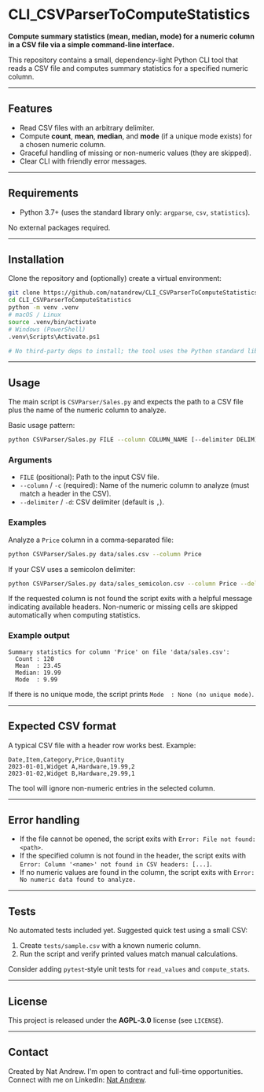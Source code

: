 # CLI_CSVParserToComputeStatistics

**Compute summary statistics (mean, median, mode) for a numeric column in a CSV file via a simple command-line interface.**

This repository contains a small, dependency-light Python CLI tool that reads a CSV file and computes summary statistics for a specified numeric column.

---

## Features

* Read CSV files with an arbitrary delimiter.
* Compute **count**, **mean**, **median**, and **mode** (if a unique mode exists) for a chosen numeric column.
* Graceful handling of missing or non-numeric values (they are skipped).
* Clear CLI with friendly error messages.

---

## Requirements

* Python 3.7+ (uses the standard library only: `argparse`, `csv`, `statistics`).

No external packages required.

---

## Installation

Clone the repository and (optionally) create a virtual environment:

```bash
git clone https://github.com/natandrew/CLI_CSVParserToComputeStatistics.git
cd CLI_CSVParserToComputeStatistics
python -m venv .venv
# macOS / Linux
source .venv/bin/activate
# Windows (PowerShell)
.venv\Scripts\Activate.ps1

# No third-party deps to install; the tool uses the Python standard library.
```

---

## Usage

The main script is `CSVParser/Sales.py` and expects the path to a CSV file plus the name of the numeric column to analyze.

Basic usage pattern:

```bash
python CSVParser/Sales.py FILE --column COLUMN_NAME [--delimiter DELIM]
```

### Arguments

* `FILE` (positional): Path to the input CSV file.
* `--column` / `-c` (required): Name of the numeric column to analyze (must match a header in the CSV).
* `--delimiter` / `-d`: CSV delimiter (default is `,`).

### Examples

Analyze a `Price` column in a comma‑separated file:

```bash
python CSVParser/Sales.py data/sales.csv --column Price
```

If your CSV uses a semicolon delimiter:

```bash
python CSVParser/Sales.py data/sales_semicolon.csv --column Price --delimiter ";"
```

If the requested column is not found the script exits with a helpful message indicating available headers. Non-numeric or missing cells are skipped automatically when computing statistics.

### Example output

```
Summary statistics for column 'Price' on file 'data/sales.csv':
  Count : 120
  Mean  : 23.45
  Median: 19.99
  Mode  : 9.99
```

If there is no unique mode, the script prints `Mode  : None (no unique mode)`.

---

## Expected CSV format

A typical CSV file with a header row works best. Example:

```csv
Date,Item,Category,Price,Quantity
2023-01-01,Widget A,Hardware,19.99,2
2023-01-02,Widget B,Hardware,29.99,1
```

The tool will ignore non-numeric entries in the selected column.

---

## Error handling

* If the file cannot be opened, the script exits with `Error: File not found: <path>`.
* If the specified column is not found in the header, the script exits with `Error: Column '<name>' not found in CSV headers: [...]`.
* If no numeric values are found in the column, the script exits with `Error: No numeric data found to analyze.`

---

## Tests

No automated tests included yet. Suggested quick test using a small CSV:

1. Create `tests/sample.csv` with a known numeric column.
2. Run the script and verify printed values match manual calculations.

Consider adding `pytest`‑style unit tests for `read_values` and `compute_stats`.

---

## License

This project is released under the **AGPL‑3.0** license (see `LICENSE`).

---

## Contact

Created by Nat Andrew.
I'm open to contract and full-time opportunities. Connect with me on LinkedIn: [Nat Andrew](https://www.linkedin.com/in/natandrew).

